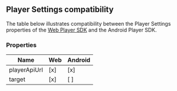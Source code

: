 ## Player Settings compatibility

The table below illustrates compatibility between the Player Settings properties of the [Web Player SDK](https://github.com/beyondwords-io/player) and the Android Player SDK.

### Properties

| Name                      | Web                   | Android     |
|---------------------------|-----------------------|-------------|
| playerApiUrl              |[x]                    |[x]          |
| target                    |[x]                    |[ ]          |

